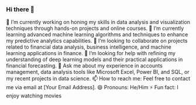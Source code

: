 ### Hi there 👋

<!--
**cleavestone/cleavestone** is a ✨ _special_ ✨ repository because its `README.md` (this file) appears on your GitHub profile.

Here are some ideas to get you started:
-->

🔭 I’m currently working on honing my skills in data analysis and visualization techniques through hands-on projects and online courses.
🌱 I’m currently learning advanced machine learning algorithms and techniques to enhance my predictive analytics capabilities.
👯 I’m looking to collaborate on projects related to financial data analysis, business intelligence, and machine learning applications in finance.
🤔 I’m looking for help with refining my understanding of deep learning models and their practical applications in financial forecasting.
💬 Ask me about my experience in accounts management, data analysis tools like Microsoft Excel, Power BI, and SQL, or my recent projects in data science.
📫 How to reach me: Feel free to contact me via email at [Your Email Address].
😄 Pronouns: He/Him
⚡ Fun fact: I enjoy watching movies 

